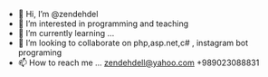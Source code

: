- 👋 Hi, I’m @zendehdel
- 👀 I’m interested in programming and teaching
- 🌱 I’m currently learning ...
- 💞️ I’m looking to collaborate on php,asp.net,c# , instagram bot programing
- 📫 How to reach me ... zendehdell@yahoo.com  +989023088831

<!---
zendehdel/zendehdel is a ✨ special ✨ repository because its `README.md` (this file) appears on your GitHub profile.
You can click the Preview link to take a look at your changes.
--->
